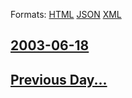 
Formats: [HTML](2003/06/18/index.html)  [JSON](2003/06/18/index.json)  [XML](2003/06/18/index.xml)  

## [2003-06-18](/news/2003/06/18/index.md)

## [Previous Day...](/news/2003/06/17/index.md)

